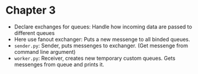 # Chapter 3
- Declare exchanges for queues: Handle how incoming data are passed to different queues
- Here use fanout exchanger: Puts a new messenge to all binded queues.
- `sender.py`: Sender, puts messenges to exchanger. (Get messenge from command line argument)
- `worker.py`: Receiver, creates new temporary custom queues. Gets messenges from queue and prints it.